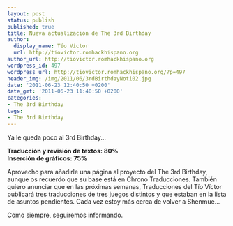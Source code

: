 ```yaml
---
layout: post
status: publish
published: true
title: Nueva actualización de The 3rd Birthday
author:
  display_name: Tío Víctor
  url: http://tiovictor.romhackhispano.org
author_url: http://tiovictor.romhackhispano.org
wordpress_id: 497
wordpress_url: http://tiovictor.romhackhispano.org/?p=497
header_img: /img/2011/06/3rdBirthdayNoti02.jpg
date: '2011-06-23 12:40:50 +0200'
date_gmt: '2011-06-23 11:40:50 +0200'
categories:
- The 3rd Birthday
tags:
- The 3rd Birthday
---
```

Ya le queda poco al 3rd Birthday...

**Traducción y revisión de textos: 80%  
Inserción de gráficos: 75%**

Aprovecho para añadirle una página al proyecto del The 3rd Birthday, aunque 
os recuerdo que su base está en Chrono Traducciones. También quiero anunciar 
que en las próximas semanas, Traducciones del Tío Víctor publicará tres 
traducciones de tres juegos distintos y que estaban en la lista de asuntos 
pendientes. Cada vez estoy más cerca de volver a Shenmue...

Como siempre, seguiremos informando.
